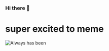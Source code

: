 ### Hi there 👋

<!--
**dustywusty/dustywusty** is a ✨ _special_ ✨ repository because its `README.md` (this file) appears on your GitHub profile.

Here are some ideas to get you started:

- 🔭 I’m currently working on ...
- 🌱 I’m currently learning ...
- 👯 I’m looking to collaborate on ...
- 🤔 I’m looking for help with ...
- 💬 Ask me about ...
- 📫 How to reach me: ...
- 😄 Pronouns: ...
- ⚡ Fun fact: ...
-->

# super excited to meme

![Always has been](https://preview.redd.it/cpl3su2n1j951.jpg?width=640&crop=smart&auto=webp&s=a66b77cd70847b85a86dbcd39d94c3b4588daf7a)
